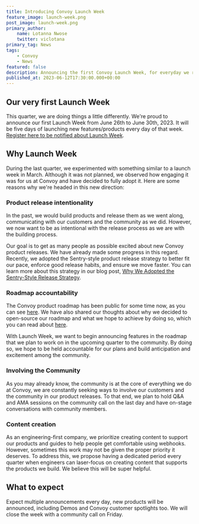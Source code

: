 ```yaml
---
title: Introducing Convoy Launch Week
feature_image: launch-week.png
post_image: launch-week.png
primary_author:
    name: Lotanna Nwose
    twitter: viclotana
primary_tag: News
tags:
    - Convoy
    - News
featured: false
description: Announcing the first Convoy Launch Week, for everyday we release new products and features and end with a community call on Friday.
published_at: 2023-06-12T17:30:00.000+00:00
---
```


## Our very first Launch Week

This quarter, we are doing things a little differently. We're proud to announce our first Launch Week from June 26th to June 30th, 2023. It will be five days of launching new features/products every day of that week. [Register here to be notified about Launch Week](https://www.notion.so/77c4d803ae914ecaae0215b8bb53c721?pvs=21). 

## Why Launch Week

During the last quarter, we experimented with something similar to a launch week in March. Although it was not planned, we observed how engaging it was for us at Convoy and have decided to fully adopt it. Here are some reasons why we're headed in this new direction:

### Product release intentionality

In the past, we would build products and release them as we went along, communicating with our customers and the community as we did. However, we now want to be as intentional with the release process as we are with the building process.

Our goal is to get as many people as possible excited about new Convoy product releases. We have already made some progress in this regard. Recently, we adopted the Sentry-style product release strategy to better fit our pace, enforce good release habits, and ensure we move faster. You can learn more about this strategy in our blog post, [Why We Adopted the Sentry-Style Release Strategy](https://getconvoy.io/blog/why-we-adopted-sentry-style-release-strategy).

### Roadmap accountability

The Convoy product roadmap has been public for some time now, as you can see [here](https://github.com/orgs/frain-dev/projects/3/views/1). We have also shared our thoughts about why we decided to open-source our roadmap and what we hope to achieve by doing so, which you can read about [here](https://getconvoy.io/blog/making-convoy-webhooks-gateway-roadmap-public).

With Launch Week, we want to begin announcing features in the roadmap that we plan to work on in the upcoming quarter to the community. By doing so, we hope to be held accountable for our plans and build anticipation and excitement among the community.

### Involving the Community

As you may already know, the community is at the core of everything we do at Convoy, we are constantly seeking ways to involve our customers and the community in our product releases. To that end, we plan to hold Q&A and AMA sessions on the community call on the last day and have on-stage conversations with community members. 

### Content creation

As an engineering-first company, we prioritize creating content to support our products and guides to help people get comfortable using webhooks. However, sometimes this work may not be given the proper priority it deserves. To address this, we propose having a dedicated period every quarter when engineers can laser-focus on creating content that supports the products we build. We believe this will be super helpful.

## What to expect

Expect multiple announcements every day, new products will be announced, including Demos and Convoy customer spotlights too. We will close the week with a community call on Friday.